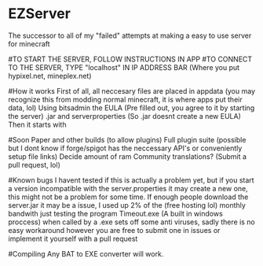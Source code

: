 # EZServer
The successor to all of my "failed" attempts at making a easy to use server for minecraft 

#TO START THE SERVER, FOLLOW INSTRUCTIONS IN APP
#TO CONNECT TO THE SERVER, TYPE "localhost" IN IP ADDRESS BAR (Where you put hypixel.net, mineplex.net)


#How it works
First of all, all neccesary files are placed in appdata (you may recognize this from modding normal minecraft, it is where apps put their data, lol)
Using bitsadmin the EULA (Pre filled out, you agree to it by starting the server) .jar and serverproperties (So .jar doesnt create a new EULA)
Then it starts with

#Soon
Paper and other builds (to allow plugins)
Full plugin suite (possible but I dont know if forge/spigot has the neccessary API's or conveniently setup file links)
Decide amount of ram
Community translations? (Submit a pull request, lol)

#Known bugs
I havent tested if this is actually a problem yet, but if you start a version incompatible with the server.properties it may create a new one,
this might not be a problem for some time.
If enough people download the server.jar it may be a issue, I used up 2% of the (free hosting lol) monthly bandwith just testing the program
Timeout.exe (A built in windows proccess) when called by a .exe sets off some anti viruses, sadly there is no easy workaround however you are free to submit one in issues or implement it yourself with a pull request

#Compiling
Any BAT to EXE converter will work.
